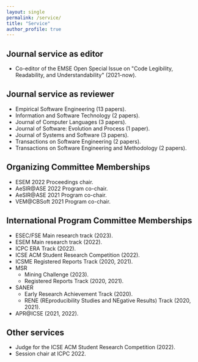 ```yaml
---
layout: single
permalink: /service/
title: "Service"
author_profile: true
---
```


## Journal service as editor

- Co-editor of the EMSE Open Special Issue on "Code Legibility, Readability, and Understandability" (2021-now).

## Journal service as reviewer

- Empirical Software Engineering (13 papers).
- Information and Software Technology (2 papers).
- Journal of Computer Languages (3 papers).
- Journal of Software: Evolution and Process (1 paper).
- Journal of Systems and Software (3 papers).
- Transactions on Software Engineering (2 papers).
- Transactions on Software Engineering and Methodology (2 papers).

## Organizing Committee Memberships

- ESEM 2022 Proceedings chair.
- AeSIR@ASE 2022 Program co-chair.
- AeSIR@ASE 2021 Program co-chair.
- VEM@CBSoft 2021 Program co-chair.

## International Program Committee Memberships

- ESEC/FSE Main research track (2023).
- ESEM Main research track (2022).
- ICPC ERA Track (2022).
- ICSE ACM Student Research Competition (2022).
- ICSME Registered Reports Track (2020, 2021).
- MSR
    - Mining Challenge (2023).
    - Registered Reports Track (2020, 2021).
- SANER
    - Early Research Achievement Track (2020).
    - RENE (REproducibility Studies and NEgative Results) Track (2020, 2021).
- APR@ICSE (2021, 2022).

## Other services

- Judge for the ICSE ACM Student Research Competition (2022).
- Session chair at ICPC 2022.
